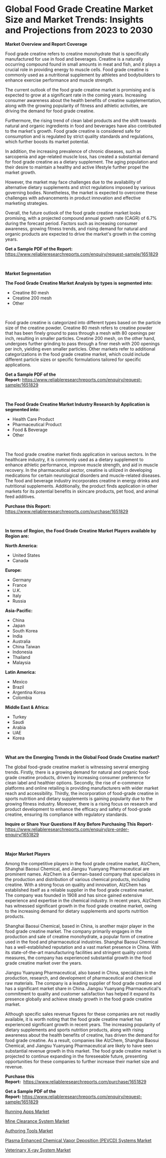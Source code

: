 <p><h1>Global Food Grade Creatine Market Size and Market Trends: Insights and Projections from 2023 to 2030</h1></p><p><strong>Market Overview and Report Coverage</strong></p>
<p><p>Food grade creatine refers to creatine monohydrate that is specifically manufactured for use in food and beverages. Creatine is a naturally occurring compound found in small amounts in meat and fish, and it plays a crucial role in providing energy to muscle cells. Food grade creatine is commonly used as a nutritional supplement by athletes and bodybuilders to enhance exercise performance and muscle strength.</p><p>The current outlook of the food grade creatine market is promising and is expected to grow at a significant rate in the coming years. Increasing consumer awareness about the health benefits of creatine supplementation, along with the growing popularity of fitness and athletic activities, are driving the demand for food grade creatine.</p><p>Furthermore, the rising trend of clean label products and the shift towards natural and organic ingredients in food and beverages have also contributed to the market's growth. Food grade creatine is considered safe for consumption and is regulated by strict quality standards and regulations, which further boosts its market potential.</p><p>In addition, the increasing prevalence of chronic diseases, such as sarcopenia and age-related muscle loss, has created a substantial demand for food grade creatine as a dietary supplement. The aging population and their desire to maintain a healthy and active lifestyle further propel the market growth.</p><p>However, the market may face challenges due to the availability of alternative dietary supplements and strict regulations imposed by various governing bodies. Nonetheless, the market is expected to overcome these challenges with advancements in product innovation and effective marketing strategies.</p><p>Overall, the future outlook of the food grade creatine market looks promising, with a projected compound annual growth rate (CAGR) of 6.7% during the forecast period. Factors such as increasing consumer awareness, growing fitness trends, and rising demand for natural and organic products are expected to drive the market's growth in the coming years.</p></p>
<p><strong>Get a Sample PDF of the Report:</strong> <a href="https://www.reliableresearchreports.com/enquiry/request-sample/1651829">https://www.reliableresearchreports.com/enquiry/request-sample/1651829</a></p>
<p>&nbsp;</p>
<p><strong>Market Segmentation</strong></p>
<p><strong>The Food Grade Creatine Market Analysis by types is segmented into:</strong></p>
<p><ul><li>Creatine 80 mesh</li><li>Creatine 200 mesh</li><li>Other</li></ul></p>
<p>&nbsp;</p>
<p><p>Food grade creatine is categorized into different types based on the particle size of the creatine powder. Creatine 80 mesh refers to creatine powder that has been finely ground to pass through a mesh with 80 openings per inch, resulting in smaller particles. Creatine 200 mesh, on the other hand, undergoes further grinding to pass through a finer mesh with 200 openings per inch, yielding even smaller particles. Other markets refer to additional categorizations in the food grade creatine market, which could include different particle sizes or specific formulations tailored for specific applications.</p></p>
<p><strong>Get a Sample PDF of the Report:</strong>&nbsp;<a href="https://www.reliableresearchreports.com/enquiry/request-sample/1651829">https://www.reliableresearchreports.com/enquiry/request-sample/1651829</a></p>
<p>&nbsp;</p>
<p><strong>The Food Grade Creatine Market Industry Research by Application is segmented into:</strong></p>
<p><ul><li>Health Care Product</li><li>Pharmaceutical Product</li><li>Food & Beverage</li><li>Other</li></ul></p>
<p>&nbsp;</p>
<p><p>The food grade creatine market finds application in various sectors. In the healthcare industry, it is commonly used as a dietary supplement to enhance athletic performance, improve muscle strength, and aid in muscle recovery. In the pharmaceutical sector, creatine is utilized in developing medications for certain neurological disorders and muscle-related diseases. The food and beverage industry incorporates creatine in energy drinks and nutritional supplements. Additionally, the product finds application in other markets for its potential benefits in skincare products, pet food, and animal feed additives.</p></p>
<p><strong>Purchase this Report:</strong>&nbsp; <a href="https://www.reliableresearchreports.com/purchase/1651829">https://www.reliableresearchreports.com/purchase/1651829</a></p>
<p>&nbsp;</p>
<p><strong>In terms of Region, the Food Grade Creatine Market Players available by Region are:</strong></p>
<p>
    <p> <strong> North America: </strong>
        <ul>
            <li>United States</li>
            <li>Canada</li>
        </ul>
        </p> 
    <p> <strong> Europe: </strong>
        <ul>
            <li>Germany</li>
            <li>France</li>
            <li>U.K.</li>
            <li>Italy</li>
            <li>Russia</li>
        </ul>
        </p> 
    <p> <strong> Asia-Pacific: </strong>
        <ul>
            <li>China</li>
            <li>Japan</li>
            <li>South Korea</li>
            <li>India</li>
            <li>Australia</li>
            <li>China Taiwan</li>
            <li>Indonesia</li>
            <li>Thailand</li>
            <li>Malaysia</li>
        </ul>
        </p> 
    <p> <strong> Latin America: </strong>
        <ul>
            <li>Mexico</li>
            <li>Brazil</li>
            <li>Argentina Korea</li>
            <li>Colombia</li>
        </ul>
        </p> 
    <p> <strong> Middle East & Africa: </strong>
        <ul>
            <li>Turkey</li>
            <li>Saudi</li>
            <li>Arabia</li>
            <li>UAE</li>
            <li>Korea</li>
        </ul>
    </p>
    </p>
<p>&nbsp;</p>
<p><strong>What are the Emerging Trends in the Global Food Grade Creatine market?</strong></p>
<p><p>The global food-grade creatine market is witnessing several emerging trends. Firstly, there is a growing demand for natural and organic food-grade creatine products, driven by increasing consumer preference for clean label and healthier options. Secondly, the rise of e-commerce platforms and online retailing is providing manufacturers with wider market reach and accessibility. Thirdly, the incorporation of food-grade creatine in sports nutrition and dietary supplements is gaining popularity due to the growing fitness industry. Moreover, there is a rising focus on research and product development to enhance the efficacy and safety of food-grade creatine, ensuring its compliance with regulatory standards.</p></p>
<p><strong>Inquire or Share Your Questions If Any Before Purchasing This Report</strong>- <a href="https://www.reliableresearchreports.com/enquiry/pre-order-enquiry/1651829">https://www.reliableresearchreports.com/enquiry/pre-order-enquiry/1651829</a></p>
<p>&nbsp;</p>
<p><strong>Major Market Players</strong></p>
<p><p>Among the competitive players in the food grade creatine market, AlzChem, Shanghai Baosui Chemical, and Jiangsu Yuanyang Pharmaceutical are prominent names. AlzChem is a German-based company that specializes in the production and distribution of various chemical products, including creatine. With a strong focus on quality and innovation, AlzChem has established itself as a reliable supplier in the food grade creatine market. The company was founded in 1908 and has since gained extensive experience and expertise in the chemical industry. In recent years, AlzChem has witnessed significant growth in the food grade creatine market, owing to the increasing demand for dietary supplements and sports nutrition products.</p><p>Shanghai Baosui Chemical, based in China, is another major player in the food grade creatine market. The company primarily engages in the production and sale of creatine monohydrate, a popular form of creatine used in the food and pharmaceutical industries. Shanghai Baosui Chemical has a well-established reputation and a vast market presence in China. With its state-of-the-art manufacturing facilities and stringent quality control measures, the company has experienced substantial growth in the food grade creatine market over the years.</p><p>Jiangsu Yuanyang Pharmaceutical, also based in China, specializes in the production, research, and development of pharmaceutical and chemical raw materials. The company is a leading supplier of food grade creatine and has a significant market share in China. Jiangsu Yuanyang Pharmaceutical's commitment to quality and customer satisfaction has helped it expand its presence globally and achieve steady growth in the food grade creatine market.</p><p>Although specific sales revenue figures for these companies are not readily available, it is worth noting that the food grade creatine market has experienced significant growth in recent years. The increasing popularity of dietary supplements and sports nutrition products, along with rising awareness about the health benefits of creatine, has driven the demand for food grade creatine. As a result, companies like AlzChem, Shanghai Baosui Chemical, and Jiangsu Yuanyang Pharmaceutical are likely to have seen substantial revenue growth in this market. The food grade creatine market is projected to continue expanding in the foreseeable future, presenting opportunities for these companies to further increase their market size and revenue.</p></p>
<p><strong>Purchase this Report:</strong>&nbsp;&nbsp;<a href="https://www.reliableresearchreports.com/purchase/1651829">https://www.reliableresearchreports.com/purchase/1651829</a></p>
<p></p>
<p><strong>Get a Sample PDF of the Report:</strong>&nbsp;<a href="https://www.reliableresearchreports.com/enquiry/request-sample/1651829">https://www.reliableresearchreports.com/enquiry/request-sample/1651829</a></p>
<p><p><a href="https://medium.com/@randysimpson755/running-apps-nbsp-market-focuses-on-market-share-size-and-projected-forecast-till-2030-dcd125e110ef">Running Apps Market</a></p><p><a href="https://www.linkedin.com/pulse/mine-clearance-system-market-research-report-unlocks-analysis/">Mine Clearance System Market</a></p><p><a href="https://medium.com/@olenwuckert56/authoring-tools-market-analysis-its-cagr-market-segmentation-and-global-industry-overview-3b47ec5c6144">Authoring Tools Market</a></p><p><a href="https://www.linkedin.com/pulse/decoding-plasma-enhanced-chemical-vapor-deposition-pevcd/">Plasma Enhanced Chemical Vapor Deposition (PEVCD) Systems Market</a></p><p><a href="https://www.linkedin.com/pulse/veterinary-x-ray-system-market-size-2023-2030-global/">Veterinary X-ray System Market</a></p></p>